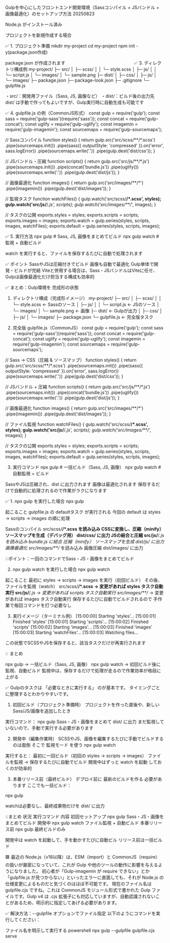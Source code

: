 Gulpを中心にしたフロントエンド開発環境（Sassコンパイル + JSバンドル + 画像最適化）のセットアップ方法 20250823

Node.js がインストール済み

プロジェクトを新規作成する場合

✅ 1. プロジェクト準備
mkdir my-project
cd my-project
npm init -y(package.json作成)

package.json が作成されます
　　　　　　　　　　　　　　　
✅ 3. ディレクトリ構成例
my-project/
├─ src/
│  ├─ scss/
│  │   └─ style.scss
│  ├─ js/
│  │   └─ script.js
│  └─ images/
│      └─ sample.png
├─ dist/
│  ├─ css/
│  ├─ js/
│  └─ images/
├─ package.json
├─ package-look.json
├─ .gitignore
└─ gulpfile.js

・src/：開発用ファイル（Sass, JS, 画像など）
・dist/：ビルド後の出力先
dist/ は手動で作ってもよいですが、Gulp実行時に自動生成も可能です

✅ 4. gulpfile.js の例（CommonJS形式）
const gulp = require('gulp');
const sass = require('gulp-sass')(require('sass'));
const concat = require('gulp-concat');
const uglify = require('gulp-uglify');
const imagemin = require('gulp-imagemin');
const sourcemaps = require('gulp-sourcemaps');

// Sassコンパイル
function styles() {
  return gulp.src('src/scss/**/*.scss')
    .pipe(sourcemaps.init())
    .pipe(sass({ outputStyle: 'compressed' }).on('error', sass.logError))
    .pipe(sourcemaps.write('.'))
    .pipe(gulp.dest('dist/css'));
}

// JSバンドル・圧縮
function scripts() {
  return gulp.src('src/js/**/*.js')
    .pipe(sourcemaps.init())
    .pipe(concat('bundle.js'))
    .pipe(uglify())
    .pipe(sourcemaps.write('.'))
    .pipe(gulp.dest('dist/js'));
}

// 画像最適化
function images() {
  return gulp.src('src/images/**/*')
    .pipe(imagemin())
    .pipe(gulp.dest('dist/images'));
}

// 監視タスク
function watchFiles() {
  gulp.watch('src/scss/**/*.scss', styles);
  gulp.watch('src/js/**/*.js', scripts);
  gulp.watch('src/images/**/*', images);
}

// タスクの公開
exports.styles = styles;
exports.scripts = scripts;
exports.images = images;
exports.watch = gulp.series(styles, scripts, images, watchFiles);
exports.default = gulp.series(styles, scripts, images);

✅ 5. 実行方法
npx gulp          # Sass, JS, 画像をまとめてビルド
npx gulp watch    # 監視 + 自動ビルド

watch を実行すると、ファイルを保存するたびに自動で処理されます

✅ ポイント
SassやJSは圧縮付きでビルド
画像も自動で最適化
Gulp単体で開発・ビルドが完結
Viteと併用する場合は、Sass・JSバンドルはViteに任せ、Gulpは画像最適化だけ担当する構成も効率的


✅ まとめ：Gulp環境を 完成形の状態
1. ディレクトリ構成（完成形イメージ）
my-project/
├─ src/
│  ├─ scss/
│  │   └─ style.scss       ← Sassのソース
│  ├─ js/
│  │   └─ script.js        ← JSのソース
│  └─ images/
│      └─ sample.png       ← 画像
├─ dist/                   ← Gulpが出力
│  ├─ css/
│  ├─ js/
│  └─ images/
├─ package.json
└─ gulpfile.js             ← 完全版タスク

2. 完全版 gulpfile.js（CommonJS）
const gulp = require('gulp');
const sass = require('gulp-sass')(require('sass'));
const concat = require('gulp-concat');
const uglify = require('gulp-uglify');
const imagemin = require('gulp-imagemin');
const sourcemaps = require('gulp-sourcemaps');

// Sass → CSS（圧縮 & ソースマップ）
function styles() {
  return gulp.src('src/scss/**/*.scss')
    .pipe(sourcemaps.init())
    .pipe(sass({ outputStyle: 'compressed' }).on('error', sass.logError))
    .pipe(sourcemaps.write('.'))
    .pipe(gulp.dest('dist/css'));
}

// JSバンドル + 圧縮
function scripts() {
  return gulp.src('src/js/**/*.js')
    .pipe(sourcemaps.init())
    .pipe(concat('bundle.js'))
    .pipe(uglify())
    .pipe(sourcemaps.write('.'))
    .pipe(gulp.dest('dist/js'));
}

// 画像最適化
function images() {
  return gulp.src('src/images/**/*')
    .pipe(imagemin())
    .pipe(gulp.dest('dist/images'));
}

// ファイル監視
function watchFiles() {
  gulp.watch('src/scss/**/*.scss', styles);
  gulp.watch('src/js/**/*.js', scripts);
  gulp.watch('src/images/**/*', images);
}

// タスクの公開
exports.styles = styles;
exports.scripts = scripts;
exports.images = images;
exports.watch = gulp.series(styles, scripts, images, watchFiles);
exports.default = gulp.series(styles, scripts, images);

3. 実行コマンド
npx gulp          # 一括ビルド（Sass, JS, 画像）
npx gulp watch    # 自動監視 + ビルド

SassやJSは圧縮され、dist に出力されます
画像は最適化されます
保存するだけで自動的に処理されるので作業がラクになります


✅ 1. npx gulp を実行した場合
npx gulp

起こること
gulpfile.js の defaultタスク が実行される
今回の default は styles → scripts → images の順に処理

Sassのコンパイル
src/scss/**/*.scss を読み込み
CSSに変換し、圧縮（minify）
ソースマップを生成（デバッグ用）
dist/css/ に出力
JSの結合と圧縮
src/js/**/*.js を読み込み
bundle.js に結合
圧縮（minify）
ソースマップを生成
dist/js/ に出力
画像最適化
src/images/**/* を読み込み
画像圧縮
dist/images/ に出力

💡ポイント：一回のコマンドでSass・JS・画像をまとめてビルド

2. npx gulp watch を実行した場合
npx gulp watch

起こること
最初に styles → scripts → images を実行（初回ビルド）
その後、ファイルを監視（watch）
src/scss/**/*.scss → 変更があれば styles タスク自動実行
src/js/**/*.js → 変更があれば scripts タスク自動実行
src/images/**/* → 変更があれば images タスク自動実行
保存するたびに自動でビルドされるので 手作業で毎回コマンドを打つ必要なし

3. 実行イメージ（ターミナル例）
[15:00:00] Starting 'styles'...
[15:00:01] Finished 'styles'
[15:00:01] Starting 'scripts'...
[15:00:02] Finished 'scripts'
[15:00:02] Starting 'images'...
[15:00:03] Finished 'images'
[15:00:03] Starting 'watchFiles'...
[15:00:03] Watching files...

この状態でSCSSやJSを保存すると、該当タスクだけが再実行されます

💡 まとめ

npx gulp → 一括ビルド（Sass, JS, 画像）
npx gulp watch → 初回ビルド後に監視、自動ビルド
監視中は、保存するだけで処理が走るので作業効率が格段に上がる


✅ Gulpのタスクは 「必要なときに実行する」 のが基本です。
タイミングごとに整理するとわかりやすいです。

1. 初回ビルド（プロジェクト準備時）
プロジェクトを作った直後や、新しいSass/JS/画像を追加したとき

実行コマンド：
npx gulp
Sass・JS・画像をまとめて dist/ に出力
まだ監視していないので、手動で実行する必要があります

2. 開発中（編集作業時）
SCSSやJS、画像を編集するたびに手動でビルドするのは面倒
そこで 監視モード を使う
npx gulp watch

実行すると：
最初に一回ビルド（初回の styles → scripts → images）
ファイルを監視 → 保存するたびに自動でビルド
開発中はずっと watch を起動 しておくのが効率的

3. 本番リリース前（最終ビルド）
デプロイ前に 最新のビルドを作る 必要があります
ここでも一括ビルド：

npx gulp

watchは必要なし、最終成果物だけを dist/ に出力

💡まとめ
状況	            実行コマンド	     内容
初回セットアップ	  npx gulp	       Sass・JS・画像をまとめてビルド
開発中	           npx gulp watch	  ファイル監視 + 自動ビルド
本番リリース前	    npx gulp    	   最終ビルドのみ

開発中は watch を起動して、手を動かすたびに自動ビル
リリース前は一括ビルド

🟥 最近の Node.js（v18以降）は、ESM（import）と CommonJS（require）の扱いが厳密になっていて、これが Gulp や他のツールの動作に影響を与えるようになりました。
初心者が「Gulp-imagemin が require できない」とか「gulpfile.js が見つからない」といったエラーに直面しても、それが Node.js の仕様変更によるものだと気づくのはほぼ不可能です。
現在のファイル名は gulpfile.cjs ですね。これは CommonJS モジュール形式で書かれた Gulp ファイルです。Gulp v4 は .cjs 拡張子にも対応していますが、自動認識されないことがあるため、明示的に指定してあげる必要があります。

✅ 解決方法：--gulpfile オプションでファイル指定
以下のようにコマンドを実行してください：

ファイル名を明示して実行する
powershell
npx gulp --gulpfile gulpfile.cjs serve
